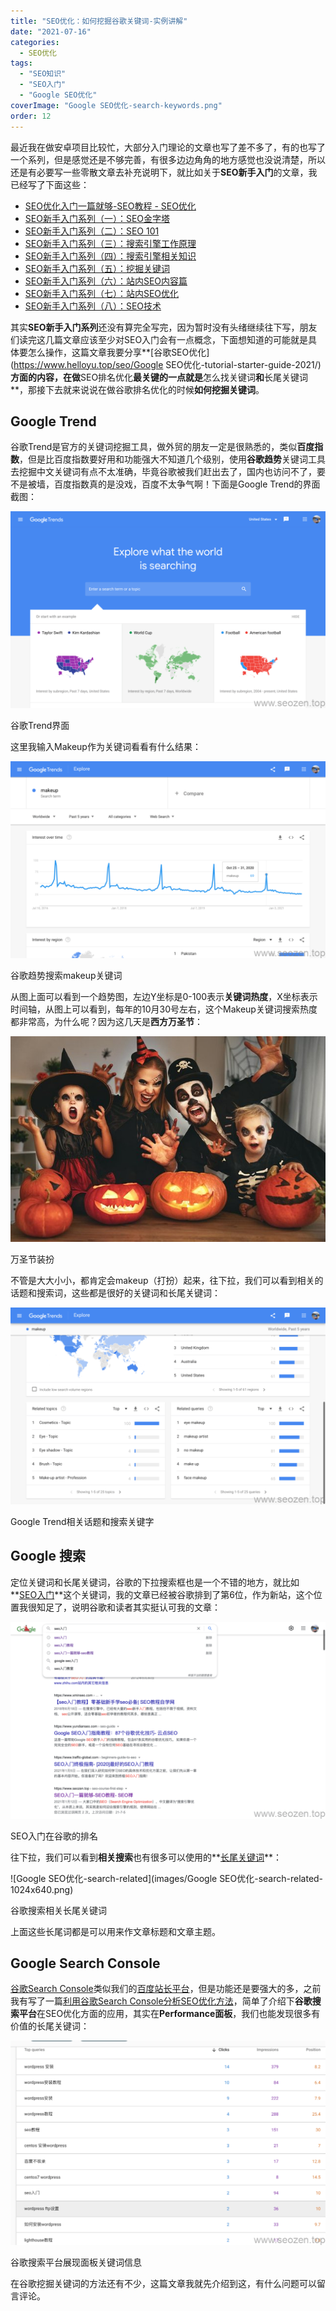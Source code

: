 ```yaml
---
title: "SEO优化：如何挖掘谷歌关键词-实例讲解"
date: "2021-07-16"
categories: 
  - SEO优化
tags: 
  - "SEO知识"
  - "SEO入门"
  - "Google SEO优化"
coverImage: "Google SEO优化-search-keywords.png"
order: 12
---
```


最近我在做安卓项目比较忙，大部分入门理论的文章也写了差不多了，有的也写了一个系列，但是感觉还是不够完善，有很多边边角角的地方感觉也没说清楚，所以还是有必要写一些零散文章去补充说明下，就比如关于**SEO新手入门**的文章，我已经写了下面这些：

- [SEO优化入门一篇就够-SEO教程 - SEO优化](https://www.helloyu.top/seo/seo-course-first-step/)
- [SEO新手入门系列（一）：SEO金字塔](https://www.helloyu.top/seo/seo-tutorial-moz-serial-2021-outline/)
- [SEO新手入门系列（二）：SEO 101](https://www.helloyu.top/seo/seo-tutorial-moz-serial-2021-seo101/)
- [SEO新手入门系列（三）：搜索引擎工作原理](https://www.helloyu.top/seo/seo-tutorial-moz-serial-2021-search-engine-first/)
- [SEO新手入门系列（四）：搜索引擎相关知识](https://www.helloyu.top/seo/seo-tutorial-moz-serial-2021-spider/)
- [SEO新手入门系列（五）：挖掘关键词](https://www.helloyu.top/seo/seo-tutorial-moz-serial-2021-keyword-research/)
- [SEO新手入门系列（六）：站内SEO内容篇](https://www.helloyu.top/seo/seo-tutorial-moz-serial-2021-on-page-content/)
- [SEO新手入门系列（七）：站内SEO优化](https://www.helloyu.top/seo/seo-tutorial-moz-serial-2021-on-page/)
- [SEO新手入门系列（八）：SEO技术](https://www.helloyu.top/seo/seo-tutorial-moz-serial-2021-technical-seo/)

其实**SEO新手入门系列**还没有算完全写完，因为暂时没有头绪继续往下写，朋友们读完这几篇文章应该至少对SEO入门会有一点概念，下面想知道的可能就是具体要怎么操作，这篇文章我要分享**[谷歌SEO优化](https://www.helloyu.top/seo/Google SEO优化-tutorial-starter-guide-2021/)**方面的内容，在做**SEO排名优化**最关键的一点就是**怎么找关键词**和**长尾关键词**，那接下去就来说说在做谷歌排名优化的时候**如何挖掘关键词**。

## Google Trend

谷歌Trend是官方的关键词挖掘工具，做外贸的朋友一定是很熟悉的，类似**百度指数**，但是比百度指数要好用和功能强大不知道几个级别，使用**谷歌趋势**关键词工具去挖掘中文关键词有点不太准确，毕竟谷歌被我们赶出去了，国内也访问不了，要不是被墙，百度指数真的是没戏，百度不太争气啊！下面是Google Trend的界面截图：

![Google-trend-dashboard](images/WX20210706-211206@2x-1024x640.png)

谷歌Trend界面

这里我输入Makeup作为关键词看看有什么结果：

![google-trend-makeup-term](images/google-trend-makeup-term-1024x640.png)

谷歌趋势搜索makeup关键词

从图上面可以看到一个趋势图，左边Y坐标是0-100表示**关键词热度**，X坐标表示时间轴，从图上可以看到，每年的10月30号左右，这个Makeup关键词搜索热度都非常高，为什么呢？因为这几天是**西方万圣节**：

![Halloween-makeup](images/Halloween-makeup.jpg)

万圣节装扮

不管是大大小小，都肯定会makeup（打扮）起来，往下拉，我们可以看到相关的话题和搜索词，这些都是很好的关键词和长尾关键词：

![google-trend-related-topics](images/google-trend-related-topics-1024x640.png)

Google Trend相关话题和搜索关键字

## Google 搜索

定位关键词和长尾关键词，谷歌的下拉搜索框也是一个不错的地方，就比如**[SEO入门](https://www.helloyu.top/seo/seo-course-first-step/)**这个关键词，我的文章已经被谷歌排到了第6位，作为新站，这个位置我很知足了，说明谷歌和读者其实挺认可我的文章：

![Google-search-bar-keywords](images/Google-search-bar-keywords-1024x640.png)

SEO入门在谷歌的排名

往下拉，我们可以看到**相关搜索**也有很多可以使用的**[长尾关键词](https://www.helloyu.top/seo/long-tail-keywords/)**：

![Google SEO优化-search-related](images/Google SEO优化-search-related-1024x640.png)

谷歌搜索相关长尾关键词

上面这些长尾词都是可以用来作文章标题和文章主题。

## Google Search Console

[谷歌Search Console](https://search.google.com/search-console?resource_id=sc-domain:seozen.top)类似我们的[百度站长平台](https://ziyuan.baidu.com)，但是功能还是要强大的多，之前我有写了一篇[利用谷歌Search Console分析SEO优化方法](https://www.helloyu.top/seo/google-search-console-seo/)，简单了介绍下**谷歌搜索平台**在SEO优化方面的应用，其实在**Performance面板**，我们也能发现很多有价值的长尾关键词：

![Google-search-console-performance](images/Google-search-console-performance-1024x663.png)

谷歌搜索平台展现面板关键词信息

在谷歌挖掘关键词的方法还有不少，这篇文章我就先介绍到这，有什么问题可以留言评论。
